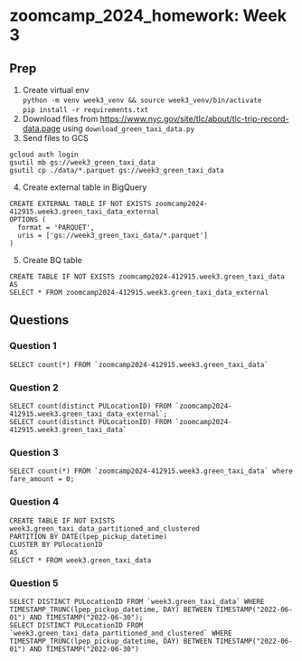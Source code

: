 # zoomcamp_2024_homework: Week 3

## Prep
1. Create virtual env\
`python -m venv week3_venv && source week3_venv/bin/activate`\
`pip install -r requirements.txt`
2. Download files from https://www.nyc.gov/site/tlc/about/tlc-trip-record-data.page using `download_green_taxi_data.py`
3. Send files to GCS
```
gcloud auth login
gsutil mb gs://week3_green_taxi_data
gsutil cp ./data/*.parquet gs://week3_green_taxi_data
```
4. Create external table in BigQuery
```
CREATE EXTERNAL TABLE IF NOT EXISTS zoomcamp2024-412915.week3.green_taxi_data_external
OPTIONS (
  format = 'PARQUET',
  uris = ['gs://week3_green_taxi_data/*.parquet']
)
```

5. Create BQ table
```
CREATE TABLE IF NOT EXISTS zoomcamp2024-412915.week3.green_taxi_data
AS 
SELECT * FROM zoomcamp2024-412915.week3.green_taxi_data_external
```

## Questions
### Question 1
```
SELECT count(*) FROM `zoomcamp2024-412915.week3.green_taxi_data`
```
### Question 2
```
SELECT count(distinct PULocationID) FROM `zoomcamp2024-412915.week3.green_taxi_data_external`;
SELECT count(distinct PULocationID) FROM `zoomcamp2024-412915.week3.green_taxi_data`
```
### Question 3
```
SELECT count(*) FROM `zoomcamp2024-412915.week3.green_taxi_data` where fare_amount = 0;
```
### Question 4
```
CREATE TABLE IF NOT EXISTS week3.green_taxi_data_partitioned_and_clustered
PARTITION BY DATE(lpep_pickup_datetime)
CLUSTER BY PUlocationID
AS 
SELECT * FROM week3.green_taxi_data
```
### Question 5
```
SELECT DISTINCT PULocationID FROM `week3.green_taxi_data` WHERE TIMESTAMP_TRUNC(lpep_pickup_datetime, DAY) BETWEEN TIMESTAMP("2022-06-01") AND TIMESTAMP("2022-06-30");
SELECT DISTINCT PULocationID FROM `week3.green_taxi_data_partitioned_and_clustered` WHERE TIMESTAMP_TRUNC(lpep_pickup_datetime, DAY) BETWEEN TIMESTAMP("2022-06-01") AND TIMESTAMP("2022-06-30")
```